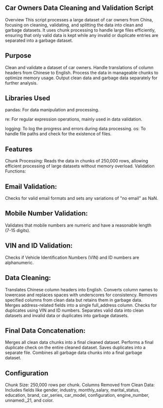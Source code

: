 ## Car Owners Data Cleaning and Validation Script
Overview
This script processes a large dataset of car owners from China, focusing on cleaning, validating, and splitting the data into clean and garbage datasets. It uses chunk processing to handle large files efficiently, ensuring that only valid data is kept while any invalid or duplicate entries are separated into a garbage dataset.

## Purpose
Clean and validate a dataset of car owners.
Handle translations of column headers from Chinese to English.
Process the data in manageable chunks to optimize memory usage.
Output clean data and garbage data separately for further analysis.

## Libraries Used
pandas: 
For data manipulation and processing.

re: 
For regular expression operations, mainly used in data validation.

logging: 
To log the progress and errors during data processing.
os: To handle file paths and check for the existence of files.

## Features
Chunk Processing: 
Reads the data in chunks of 250,000 rows, allowing efficient processing of large datasets without memory overload.
Validation Functions:

## Email Validation: 
Checks for valid email formats and sets any variations of "no email" as NaN.

## Mobile Number Validation: 
Validates that mobile numbers are numeric and have a reasonable length (7-15 digits).

## VIN and ID Validation: 
Checks if Vehicle Identification Numbers (VIN) and ID numbers are alphanumeric.

## Data Cleaning:
Translates Chinese column headers into English.
Converts column names to lowercase and replaces spaces with underscores for consistency.
Removes specified columns from clean data but retains them in garbage data.
Merges address-related fields into a single full_address column.
Checks for duplicates using VIN and ID numbers.
Separates valid data into clean datasets and invalid data or duplicates into garbage datasets.

## Final Data Concatenation:
Merges all clean data chunks into a final cleaned dataset.
Performs a final duplicate check on the entire cleaned dataset.
Saves duplicates into a separate file.
Combines all garbage data chunks into a final garbage dataset.

## Configuration
Chunk Size: 250,000 rows per chunk.
Columns Removed from Clean Data: 
Includes fields like gender, industry, monthly_salary, marital_status, education, brand, car_series, car_model, configuration, engine_number, unnamed:_21, and color.





 
